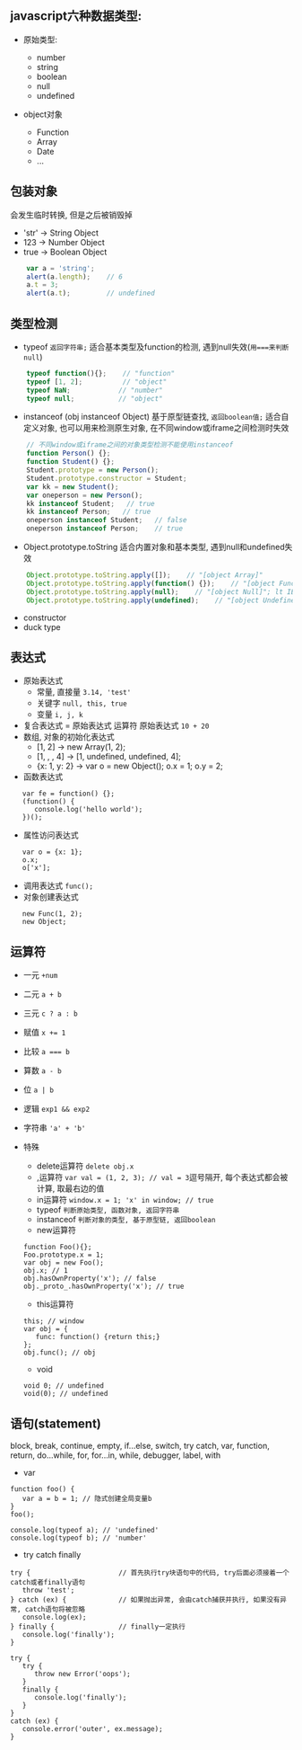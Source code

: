 ## javascript六种数据类型:

* 原始类型:
    * number
    * string
    * boolean
    * null
    * undefined

* object对象
    * Function
    * Array
    * Date
    * ...

## 包装对象
会发生临时转换, 但是之后被销毁掉

* 'str' -> String Object
* 123 -> Number Object
* true -> Boolean Object

```javascript
    var a = 'string';
    alert(a.length);    // 6
    a.t = 3;
    alert(a.t);         // undefined
```

## 类型检测

* typeof        `返回字符串;` 适合基本类型及function的检测, 遇到null失效(`用===来判断null`)
```javascript
    typeof function(){};    // "function"
    typeof [1, 2];          // "object"
    typeof NaN;            // "number"
    typeof null;           // "object"
```
* instanceof    (obj instanceof Object)   基于原型链查找, `返回boolean值;` 适合自定义对象, 也可以用来检测原生对象, 在不同window或iframe之间检测时失效
```javascript
    // 不同window或iframe之间的对象类型检测不能使用instanceof
    function Person() {};
    function Student() {};
    Student.prototype = new Person();
    Student.prototype.constructor = Student;
    var kk = new Student();
    var oneperson = new Person();
    kk instanceof Student;   // true
    kk instanceof Person;   // true
    oneperson instanceof Student;   // false
    oneperson instanceof Person;    // true
```
* Object.prototype.toString   适合内置对象和基本类型, 遇到null和undefined失效
```js
    Object.prototype.toString.apply([]);    // "[object Array]"
    Object.prototype.toString.apply(function() {});    // "[object Function]"
    Object.prototype.toString.apply(null);    // "[object Null]"; lt IE9 return "[object object]"
    Object.prototype.toString.apply(undefined);    // "[object Undefined]"
```
* constructor
* duck type

## 表达式

* 原始表达式
   * 常量, 直接量 `3.14, 'test'`
   * 关键字 `null, this, true`
   * 变量 `i, j, k`
* 复合表达式 = 原始表达式 运算符 原始表达式 `10 + 20`
* 数组, 对象的初始化表达式
   * [1, 2]          -> new Array(1, 2);
   * [1, , , 4]      -> [1, undefined, undefined, 4];
   * {x: 1, y: 2}    -> var o = new Object(); o.x = 1; o.y = 2;
* 函数表达式
```
   var fe = function() {};
   (function() {
      console.log('hello world');
   })();
```
* 属性访问表达式
```
   var o = {x: 1};
   o.x;
   o['x'];
```
* 调用表达式 `func();`
* 对象创建表达式
```
   new Func(1, 2);
   new Object;
```

## 运算符

* 一元 `+num`
* 二元 `a + b`
* 三元 `c ? a : b`

* 赋值 `x += 1`
* 比较 `a === b`
* 算数 `a - b`
* 位 `a | b`
* 逻辑 `exp1 && exp2`
* 字符串 `'a' + 'b'`
* 特殊 
   * delete运算符 `delete obj.x`
   * ,运算符 `var val = (1, 2, 3); // val = 3`逗号隔开, 每个表达式都会被计算, 取最右边的值
   * in运算符 `window.x = 1; 'x' in window; // true`
   * typeof `判断原始类型, 函数对象, 返回字符串`
   * instanceof `判断对象的类型, 基于原型链, 返回boolean`
   * new运算符
   ```
   function Foo(){};
   Foo.prototype.x = 1;
   var obj = new Foo();
   obj.x; // 1
   obj.hasOwnProperty('x'); // false
   obj._proto_.hasOwnProperty('x'); // true
   ```
   * this运算符
   ```
   this; // window
   var obj = {
      func: function() {return this;}
   };
   obj.func(); // obj
   ```
   * void
   ```
   void 0; // undefined
   void(0); // undefined
   ```

## 语句(statement)

block, break, continue, empty, if...else, switch, try catch, var, function, return, do...while, for, for...in, while, debugger, label, with

* var
``` 
function foo() {
   var a = b = 1; // 隐式创建全局变量b
}
foo();

console.log(typeof a); // 'undefined'
console.log(typeof b); // 'number'

```
* try catch finally
```
try {                      // 首先执行try块语句中的代码, try后面必须接着一个catch或者finally语句
   throw 'test';
} catch (ex) {             // 如果抛出异常, 会由catch捕获并执行, 如果没有异常, catch语句将被忽略
   console.log(ex);
} finally {                // finally一定执行
   console.log('finally');
}
```
```
try {
   try {
      throw new Error('oops');
   }
   finally {
      console.log('finally');
   }
}
catch (ex) {
   console.error('outer', ex.message);
}
